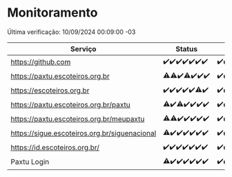 # Monitoramento

Última verificação: 10/09/2024 00:09:00 -03

|Serviço|Status|Últimas 24h|
|---|---|---|
|https://github.com|<span title="2024-09-03: OK=23">✔️</span><span title="2024-09-04: OK=23">✔️</span><span title="2024-09-05: OK=23">✔️</span><span title="2024-09-06: OK=23">✔️</span><span title="2024-09-07: OK=23">✔️</span><span title="2024-09-08: OK=23">✔️</span><span title="2024-09-09: OK=2">✔️</span>|<span title="09/09/2024 00:11:00 -03 : 200">✔️</span><span title="09/09/2024 01:10:00 -03 : 200">✔️</span><span title="09/09/2024 02:09:00 -03 : 200">✔️</span><span title="09/09/2024 03:12:00 -03 : 200">✔️</span><span title="09/09/2024 04:08:00 -03 : 200">✔️</span><span title="09/09/2024 05:11:00 -03 : 200">✔️</span><span title="09/09/2024 06:09:00 -03 : 200">✔️</span><span title="09/09/2024 07:08:00 -03 : 200">✔️</span><span title="09/09/2024 08:07:00 -03 : 200">✔️</span><span title="09/09/2024 09:15:00 -03 : 200">✔️</span><span title="09/09/2024 10:17:00 -03 : 200">✔️</span><span title="09/09/2024 11:10:00 -03 : 200">✔️</span><span title="09/09/2024 12:08:00 -03 : 200">✔️</span><span title="09/09/2024 13:09:00 -03 : 200">✔️</span><span title="09/09/2024 14:06:00 -03 : 200">✔️</span><span title="09/09/2024 15:10:00 -03 : 200">✔️</span><span title="09/09/2024 16:06:00 -03 : 200">✔️</span><span title="09/09/2024 17:08:00 -03 : 200">✔️</span><span title="09/09/2024 18:06:00 -03 : 200">✔️</span><span title="09/09/2024 19:07:00 -03 : 200">✔️</span><span title="09/09/2024 20:08:00 -03 : 200">✔️</span><span title="09/09/2024 21:37:00 -03 : 200">✔️</span><span title="09/09/2024 23:06:00 -03 : 200">✔️</span><span title="10/09/2024 00:09:00 -03 : 200">✔️</span>|
|https://paxtu.escoteiros.org.br|<span title="2024-09-03: OK=21, Falhas=2">⚠️</span><span title="2024-09-04: OK=22, Falhas=1">⚠️</span><span title="2024-09-05: OK=23">✔️</span><span title="2024-09-06: OK=22, Falhas=1">⚠️</span><span title="2024-09-07: OK=23">✔️</span><span title="2024-09-08: OK=23">✔️</span><span title="2024-09-09: OK=2">✔️</span>|<span title="09/09/2024 00:11:00 -03 : 200">✔️</span><span title="09/09/2024 01:10:00 -03 : 200">✔️</span><span title="09/09/2024 02:09:00 -03 : 200">✔️</span><span title="09/09/2024 03:12:00 -03 : 200">✔️</span><span title="09/09/2024 04:08:00 -03 : 200">✔️</span><span title="09/09/2024 05:11:00 -03 : 200">✔️</span><span title="09/09/2024 06:09:00 -03 : 200">✔️</span><span title="09/09/2024 07:08:00 -03 : 200">✔️</span><span title="09/09/2024 08:07:00 -03 : 200">✔️</span><span title="09/09/2024 09:15:00 -03 : 200">✔️</span><span title="09/09/2024 10:17:00 -03 : 200">✔️</span><span title="09/09/2024 11:10:00 -03 : 200">✔️</span><span title="09/09/2024 12:08:00 -03 : 200">✔️</span><span title="09/09/2024 13:09:00 -03 : 200">✔️</span><span title="09/09/2024 14:07:00 -03 : 200">✔️</span><span title="09/09/2024 15:10:00 -03 : 0">❌</span><span title="09/09/2024 16:06:00 -03 : 200">✔️</span><span title="09/09/2024 17:08:00 -03 : 200">✔️</span><span title="09/09/2024 18:06:00 -03 : 200">✔️</span><span title="09/09/2024 19:07:00 -03 : 200">✔️</span><span title="09/09/2024 20:08:00 -03 : 0">❌</span><span title="09/09/2024 21:37:00 -03 : 200">✔️</span><span title="09/09/2024 23:06:00 -03 : 200">✔️</span><span title="10/09/2024 00:09:00 -03 : 200">✔️</span>|
|https://escoteiros.org.br|<span title="2024-09-03: OK=23">✔️</span><span title="2024-09-04: OK=23">✔️</span><span title="2024-09-05: OK=23">✔️</span><span title="2024-09-06: OK=23">✔️</span><span title="2024-09-07: OK=23">✔️</span><span title="2024-09-08: OK=22, Falhas=1">⚠️</span><span title="2024-09-09: OK=2">✔️</span>|<span title="09/09/2024 00:11:00 -03 : 200">✔️</span><span title="09/09/2024 01:10:00 -03 : 200">✔️</span><span title="09/09/2024 02:09:00 -03 : 200">✔️</span><span title="09/09/2024 03:12:00 -03 : 200">✔️</span><span title="09/09/2024 04:08:00 -03 : 200">✔️</span><span title="09/09/2024 05:12:00 -03 : 200">✔️</span><span title="09/09/2024 06:09:00 -03 : 200">✔️</span><span title="09/09/2024 07:08:00 -03 : 200">✔️</span><span title="09/09/2024 08:07:00 -03 : 200">✔️</span><span title="09/09/2024 09:15:00 -03 : 200">✔️</span><span title="09/09/2024 10:17:00 -03 : 200">✔️</span><span title="09/09/2024 11:10:00 -03 : 200">✔️</span><span title="09/09/2024 12:08:00 -03 : 200">✔️</span><span title="09/09/2024 13:09:00 -03 : 200">✔️</span><span title="09/09/2024 14:07:00 -03 : 200">✔️</span><span title="09/09/2024 15:10:00 -03 : 200">✔️</span><span title="09/09/2024 16:06:00 -03 : 200">✔️</span><span title="09/09/2024 17:08:00 -03 : 200">✔️</span><span title="09/09/2024 18:06:00 -03 : 200">✔️</span><span title="09/09/2024 19:07:00 -03 : 200">✔️</span><span title="09/09/2024 20:08:00 -03 : 200">✔️</span><span title="09/09/2024 21:37:00 -03 : 200">✔️</span><span title="09/09/2024 23:06:00 -03 : 200">✔️</span><span title="10/09/2024 00:09:00 -03 : 200">✔️</span>|
|https://paxtu.escoteiros.org.br/paxtu|<span title="2024-09-03: OK=21, Falhas=2">⚠️</span><span title="2024-09-04: OK=23">✔️</span><span title="2024-09-05: OK=22, Falhas=1">⚠️</span><span title="2024-09-06: OK=23">✔️</span><span title="2024-09-07: OK=23">✔️</span><span title="2024-09-08: OK=23">✔️</span><span title="2024-09-09: OK=2">✔️</span>|<span title="09/09/2024 00:11:00 -03 : 200">✔️</span><span title="09/09/2024 01:10:00 -03 : 200">✔️</span><span title="09/09/2024 02:09:00 -03 : 200">✔️</span><span title="09/09/2024 03:12:00 -03 : 200">✔️</span><span title="09/09/2024 04:08:00 -03 : 200">✔️</span><span title="09/09/2024 05:12:00 -03 : 200">✔️</span><span title="09/09/2024 06:09:00 -03 : 200">✔️</span><span title="09/09/2024 07:08:00 -03 : 200">✔️</span><span title="09/09/2024 08:07:00 -03 : 200">✔️</span><span title="09/09/2024 09:15:00 -03 : 200">✔️</span><span title="09/09/2024 10:17:00 -03 : 200">✔️</span><span title="09/09/2024 11:10:00 -03 : 200">✔️</span><span title="09/09/2024 12:08:00 -03 : 200">✔️</span><span title="09/09/2024 13:09:00 -03 : 200">✔️</span><span title="09/09/2024 14:07:00 -03 : 200">✔️</span><span title="09/09/2024 15:10:00 -03 : 200">✔️</span><span title="09/09/2024 16:06:00 -03 : 200">✔️</span><span title="09/09/2024 17:08:00 -03 : 200">✔️</span><span title="09/09/2024 18:06:00 -03 : 200">✔️</span><span title="09/09/2024 19:07:00 -03 : 200">✔️</span><span title="09/09/2024 20:08:00 -03 : 200">✔️</span><span title="09/09/2024 21:37:00 -03 : 200">✔️</span><span title="09/09/2024 23:06:00 -03 : 200">✔️</span><span title="10/09/2024 00:09:00 -03 : 200">✔️</span>|
|https://paxtu.escoteiros.org.br/meupaxtu|<span title="2024-09-03: OK=22, Falhas=1">⚠️</span><span title="2024-09-04: OK=22, Falhas=1">⚠️</span><span title="2024-09-05: OK=23">✔️</span><span title="2024-09-06: OK=23">✔️</span><span title="2024-09-07: OK=23">✔️</span><span title="2024-09-08: OK=23">✔️</span><span title="2024-09-09: OK=2">✔️</span>|<span title="09/09/2024 00:11:00 -03 : 200">✔️</span><span title="09/09/2024 01:10:00 -03 : 200">✔️</span><span title="09/09/2024 02:09:00 -03 : 200">✔️</span><span title="09/09/2024 03:12:00 -03 : 200">✔️</span><span title="09/09/2024 04:08:00 -03 : 200">✔️</span><span title="09/09/2024 05:12:00 -03 : 200">✔️</span><span title="09/09/2024 06:09:00 -03 : 200">✔️</span><span title="09/09/2024 07:08:00 -03 : 200">✔️</span><span title="09/09/2024 08:07:00 -03 : 200">✔️</span><span title="09/09/2024 09:15:00 -03 : 200">✔️</span><span title="09/09/2024 10:17:00 -03 : 200">✔️</span><span title="09/09/2024 11:10:00 -03 : 200">✔️</span><span title="09/09/2024 12:08:00 -03 : 200">✔️</span><span title="09/09/2024 13:09:00 -03 : 200">✔️</span><span title="09/09/2024 14:07:00 -03 : 200">✔️</span><span title="09/09/2024 15:10:00 -03 : 200">✔️</span><span title="09/09/2024 16:06:00 -03 : 200">✔️</span><span title="09/09/2024 17:08:00 -03 : 200">✔️</span><span title="09/09/2024 18:06:00 -03 : 200">✔️</span><span title="09/09/2024 19:07:00 -03 : 200">✔️</span><span title="09/09/2024 20:08:00 -03 : 200">✔️</span><span title="09/09/2024 21:37:00 -03 : 200">✔️</span><span title="09/09/2024 23:06:00 -03 : 200">✔️</span><span title="10/09/2024 00:09:00 -03 : 200">✔️</span>|
|https://sigue.escoteiros.org.br/siguenacional|<span title="2024-09-03: OK=22, Falhas=1">⚠️</span><span title="2024-09-04: OK=23">✔️</span><span title="2024-09-05: OK=23">✔️</span><span title="2024-09-06: OK=23">✔️</span><span title="2024-09-07: OK=23">✔️</span><span title="2024-09-08: OK=23">✔️</span><span title="2024-09-09: OK=2">✔️</span>|<span title="09/09/2024 00:11:00 -03 : 200">✔️</span><span title="09/09/2024 01:10:00 -03 : 200">✔️</span><span title="09/09/2024 02:09:00 -03 : 200">✔️</span><span title="09/09/2024 03:12:00 -03 : 200">✔️</span><span title="09/09/2024 04:08:00 -03 : 200">✔️</span><span title="09/09/2024 05:12:00 -03 : 200">✔️</span><span title="09/09/2024 06:09:00 -03 : 200">✔️</span><span title="09/09/2024 07:08:00 -03 : 200">✔️</span><span title="09/09/2024 08:07:00 -03 : 200">✔️</span><span title="09/09/2024 09:15:00 -03 : 200">✔️</span><span title="09/09/2024 10:17:00 -03 : 200">✔️</span><span title="09/09/2024 11:10:00 -03 : 200">✔️</span><span title="09/09/2024 12:08:00 -03 : 200">✔️</span><span title="09/09/2024 13:09:00 -03 : 200">✔️</span><span title="09/09/2024 14:07:00 -03 : 200">✔️</span><span title="09/09/2024 15:10:00 -03 : 200">✔️</span><span title="09/09/2024 16:06:00 -03 : 200">✔️</span><span title="09/09/2024 17:08:00 -03 : 200">✔️</span><span title="09/09/2024 18:06:00 -03 : 200">✔️</span><span title="09/09/2024 19:07:00 -03 : 200">✔️</span><span title="09/09/2024 20:08:00 -03 : 200">✔️</span><span title="09/09/2024 21:37:00 -03 : 200">✔️</span><span title="09/09/2024 23:06:00 -03 : 200">✔️</span><span title="10/09/2024 00:09:00 -03 : 200">✔️</span>|
|https://id.escoteiros.org.br/|<span title="2024-09-03: OK=23">✔️</span><span title="2024-09-04: OK=23">✔️</span><span title="2024-09-05: OK=23">✔️</span><span title="2024-09-06: OK=23">✔️</span><span title="2024-09-07: OK=23">✔️</span><span title="2024-09-08: OK=23">✔️</span><span title="2024-09-09: OK=2">✔️</span>|<span title="09/09/2024 00:11:00 -03 : 200">✔️</span><span title="09/09/2024 01:10:00 -03 : 200">✔️</span><span title="09/09/2024 02:09:00 -03 : 200">✔️</span><span title="09/09/2024 03:12:00 -03 : 200">✔️</span><span title="09/09/2024 04:08:00 -03 : 200">✔️</span><span title="09/09/2024 05:12:00 -03 : 200">✔️</span><span title="09/09/2024 06:09:00 -03 : 200">✔️</span><span title="09/09/2024 07:08:00 -03 : 200">✔️</span><span title="09/09/2024 08:07:00 -03 : 200">✔️</span><span title="09/09/2024 09:15:00 -03 : 200">✔️</span><span title="09/09/2024 10:17:00 -03 : 200">✔️</span><span title="09/09/2024 11:10:00 -03 : 200">✔️</span><span title="09/09/2024 12:08:00 -03 : 200">✔️</span><span title="09/09/2024 13:09:00 -03 : 200">✔️</span><span title="09/09/2024 14:07:00 -03 : 200">✔️</span><span title="09/09/2024 15:10:00 -03 : 200">✔️</span><span title="09/09/2024 16:06:00 -03 : 200">✔️</span><span title="09/09/2024 17:08:00 -03 : 200">✔️</span><span title="09/09/2024 18:06:00 -03 : 200">✔️</span><span title="09/09/2024 19:07:00 -03 : 200">✔️</span><span title="09/09/2024 20:08:00 -03 : 200">✔️</span><span title="09/09/2024 21:37:00 -03 : 200">✔️</span><span title="09/09/2024 23:06:00 -03 : 200">✔️</span><span title="10/09/2024 00:09:00 -03 : 200">✔️</span>|
|Paxtu Login|<span title="2024-09-03: OK=22, Falhas=1">⚠️</span><span title="2024-09-04: OK=23">✔️</span><span title="2024-09-05: OK=23">✔️</span><span title="2024-09-06: OK=23">✔️</span><span title="2024-09-07: OK=23">✔️</span><span title="2024-09-08: OK=23">✔️</span><span title="2024-09-09: OK=2">✔️</span>|<span title="09/09/2024 00:11:00 -03 : 200">✔️</span><span title="09/09/2024 01:10:00 -03 : 200">✔️</span><span title="09/09/2024 02:09:00 -03 : 200">✔️</span><span title="09/09/2024 03:12:00 -03 : 200">✔️</span><span title="09/09/2024 04:08:00 -03 : 200">✔️</span><span title="09/09/2024 05:12:00 -03 : 200">✔️</span><span title="09/09/2024 06:09:00 -03 : 200">✔️</span><span title="09/09/2024 07:08:00 -03 : 200">✔️</span><span title="09/09/2024 08:07:00 -03 : 200">✔️</span><span title="09/09/2024 09:15:00 -03 : 200">✔️</span><span title="09/09/2024 10:17:00 -03 : 200">✔️</span><span title="09/09/2024 11:10:00 -03 : 200">✔️</span><span title="09/09/2024 12:08:00 -03 : 200">✔️</span><span title="09/09/2024 13:09:00 -03 : 200">✔️</span><span title="09/09/2024 14:07:00 -03 : 200">✔️</span><span title="09/09/2024 15:10:00 -03 : 200">✔️</span><span title="09/09/2024 16:06:00 -03 : 200">✔️</span><span title="09/09/2024 17:08:00 -03 : 200">✔️</span><span title="09/09/2024 18:06:00 -03 : 200">✔️</span><span title="09/09/2024 19:07:00 -03 : 200">✔️</span><span title="09/09/2024 20:08:00 -03 : 200">✔️</span><span title="09/09/2024 21:37:00 -03 : 200">✔️</span><span title="09/09/2024 23:06:00 -03 : 200">✔️</span><span title="10/09/2024 00:09:00 -03 : 200">✔️</span>|
